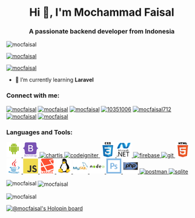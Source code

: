 <h1 align="center">Hi 👋, I'm Mochammad Faisal</h1>
<h3 align="center">A passionate backend developer from Indonesia</h3>

<p align="left"> <img src="https://komarev.com/ghpvc/?username=mocfaisal&label=Profile%20views&color=0e75b6&style=flat" alt="mocfaisal" /> </p>

<p align="left"> <a href="https://github.com/ryo-ma/github-profile-trophy"><img src="https://github-profile-trophy.vercel.app/?username=mocfaisal" alt="mocfaisal" /></a> </p>

<p align="left"> <a href="https://twitter.com/mocfaisal" target="blank"><img src="https://img.shields.io/twitter/follow/mocfaisal?logo=twitter&style=for-the-badge" alt="mocfaisal" /></a> </p>

- 🌱 I’m currently learning **Laravel**

<h3 align="left">Connect with me:</h3>
<p align="left">
<a href="https://dev.to/mocfaisal" target="blank"><img align="center" src="https://cdn.jsdelivr.net/npm/simple-icons@3.0.1/icons/dev-dot-to.svg" alt="mocfaisal" height="30" width="40" /></a>
<a href="https://twitter.com/mocfaisal" target="blank"><img align="center" src="https://cdn.jsdelivr.net/npm/simple-icons@3.0.1/icons/twitter.svg" alt="mocfaisal" height="30" width="40" /></a>
<a href="https://linkedin.com/in/mocfaisal" target="blank"><img align="center" src="https://cdn.jsdelivr.net/npm/simple-icons@3.0.1/icons/linkedin.svg" alt="mocfaisal" height="30" width="40" /></a>
<a href="https://stackoverflow.com/users/10351006" target="blank"><img align="center" src="https://cdn.jsdelivr.net/npm/simple-icons@3.0.1/icons/stackoverflow.svg" alt="10351006" height="30" width="40" /></a>
<a href="https://fb.com/mocfaisal712" target="blank"><img align="center" src="https://cdn.jsdelivr.net/npm/simple-icons@3.0.1/icons/facebook.svg" alt="mocfaisal712" height="30" width="40" /></a>
<a href="https://instagram.com/mocfaisal" target="blank"><img align="center" src="https://cdn.jsdelivr.net/npm/simple-icons@3.0.1/icons/instagram.svg" alt="mocfaisal" height="30" width="40" /></a>
<a href="https://www.hackerrank.com/mocfaisal" target="blank"><img align="center" src="https://cdn.jsdelivr.net/npm/simple-icons@3.0.1/icons/hackerrank.svg" alt="mocfaisal" height="30" width="40" /></a>
</p>

<h3 align="left">Languages and Tools:</h3>
<p align="left"> <a href="https://developer.android.com" target="_blank"> <img src="https://raw.githubusercontent.com/devicons/devicon/master/icons/android/android-original-wordmark.svg" alt="android" width="40" height="40"/> </a> <a href="https://getbootstrap.com" target="_blank"> <img src="https://raw.githubusercontent.com/devicons/devicon/master/icons/bootstrap/bootstrap-plain-wordmark.svg" alt="bootstrap" width="40" height="40"/> </a> <a href="https://www.chartjs.org" target="_blank"> <img src="https://www.chartjs.org/media/logo-title.svg" alt="chartjs" width="40" height="40"/> </a> <a href="https://codeigniter.com" target="_blank"> <img src="https://cdn.worldvectorlogo.com/logos/codeigniter.svg" alt="codeigniter" width="40" height="40"/> </a> <a href="https://www.w3schools.com/css/" target="_blank"> <img src="https://raw.githubusercontent.com/devicons/devicon/master/icons/css3/css3-original-wordmark.svg" alt="css3" width="40" height="40"/> </a> <a href="https://dotnet.microsoft.com/" target="_blank"> <img src="https://raw.githubusercontent.com/devicons/devicon/master/icons/dot-net/dot-net-original-wordmark.svg" alt="dotnet" width="40" height="40"/> </a> <a href="https://firebase.google.com/" target="_blank"> <img src="https://www.vectorlogo.zone/logos/firebase/firebase-icon.svg" alt="firebase" width="40" height="40"/> </a> <a href="https://git-scm.com/" target="_blank"> <img src="https://www.vectorlogo.zone/logos/git-scm/git-scm-icon.svg" alt="git" width="40" height="40"/> </a> <a href="https://www.w3.org/html/" target="_blank"> <img src="https://raw.githubusercontent.com/devicons/devicon/master/icons/html5/html5-original-wordmark.svg" alt="html5" width="40" height="40"/> </a> <a href="https://www.java.com" target="_blank"> <img src="https://raw.githubusercontent.com/devicons/devicon/master/icons/java/java-original.svg" alt="java" width="40" height="40"/> </a> <a href="https://developer.mozilla.org/en-US/docs/Web/JavaScript" target="_blank"> <img src="https://raw.githubusercontent.com/devicons/devicon/master/icons/javascript/javascript-original.svg" alt="javascript" width="40" height="40"/> </a> <a href="https://laravel.com/" target="_blank"> <img src="https://raw.githubusercontent.com/devicons/devicon/master/icons/laravel/laravel-plain-wordmark.svg" alt="laravel" width="40" height="40"/> </a> <a href="https://www.linux.org/" target="_blank"> <img src="https://raw.githubusercontent.com/devicons/devicon/master/icons/linux/linux-original.svg" alt="linux" width="40" height="40"/> </a> <a href="https://www.mysql.com/" target="_blank"> <img src="https://raw.githubusercontent.com/devicons/devicon/master/icons/mysql/mysql-original-wordmark.svg" alt="mysql" width="40" height="40"/> </a> <a href="https://nodejs.org" target="_blank"> <img src="https://raw.githubusercontent.com/devicons/devicon/master/icons/nodejs/nodejs-original-wordmark.svg" alt="nodejs" width="40" height="40"/> </a> <a href="https://www.photoshop.com/en" target="_blank"> <img src="https://raw.githubusercontent.com/devicons/devicon/master/icons/photoshop/photoshop-line.svg" alt="photoshop" width="40" height="40"/> </a> <a href="https://www.php.net" target="_blank"> <img src="https://raw.githubusercontent.com/devicons/devicon/master/icons/php/php-original.svg" alt="php" width="40" height="40"/> </a> <a href="https://postman.com" target="_blank"> <img src="https://www.vectorlogo.zone/logos/getpostman/getpostman-icon.svg" alt="postman" width="40" height="40"/> </a> <a href="https://www.sqlite.org/" target="_blank"> <img src="https://www.vectorlogo.zone/logos/sqlite/sqlite-icon.svg" alt="sqlite" width="40" height="40"/> </a> </p>

<p><img align="left" src="https://github-readme-stats.vercel.app/api/top-langs?username=mocfaisal&show_icons=true&locale=en&layout=compact" alt="mocfaisal" /></p>

<p>&nbsp;<img align="center" src="https://github-readme-stats.vercel.app/api?username=mocfaisal&show_icons=true&locale=en" alt="mocfaisal" /></p>

<p><img align="center" src="https://github-readme-streak-stats.herokuapp.com/?user=mocfaisal&" alt="mocfaisal" /></p>

[![@mocfaisal's Holopin board](https://holopin.io/api/user/board?user=mocfaisal)](https://holopin.io/@mocfaisal)
